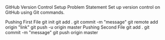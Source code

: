 
GitHub Version Control Setup
Problem Statement
Set up version control on GitHub using Git commands.

Pushing First File
git init
git add .
git commit -m "message"
git remote add origin "link"
git push -u origin master
Pushing Second File
git add .
git commit -m "message"
git push origin master
